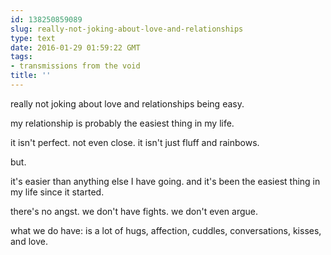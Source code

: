 ```yaml
---
id: 138250859089
slug: really-not-joking-about-love-and-relationships
type: text
date: 2016-01-29 01:59:22 GMT
tags:
- transmissions from the void
title: ''
---
```

really not joking about love and relationships being easy. 

my relationship is probably the easiest thing in my life. 

it isn't perfect. not even close. it isn't just fluff and rainbows. 

but. 

it's easier than anything else I have going. and it's been the easiest thing in my life since it started. 

there's no angst. we don't have fights. we don't even argue. 

what we do have: is a lot of hugs,  affection, cuddles, conversations, kisses, and love.